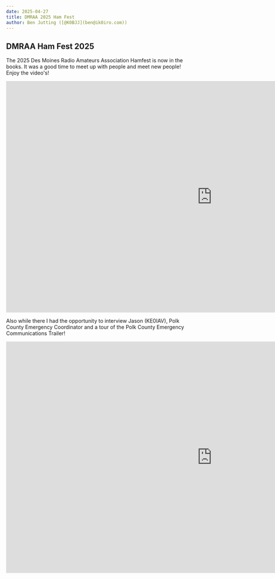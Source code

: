 ```yaml
---
date: 2025-04-27
title: DMRAA 2025 Ham Fest
author: Ben Jutting ([@K0BJJ](ben@ik0iro.com))
---
```


## DMRAA Ham Fest 2025

The 2025 Des Moines Radio Amateurs Association Hamfest is now in the books. It was a good time to meet up with people and meet new people! Enjoy the video's! 

<iframe width="1120" height="630" src="https://www.youtube.com/embed/xLtsv3pd9fI?si=iEMpob8BUrrFUVFH" title="YouTube video player" frameborder="0" allow="accelerometer; autoplay; clipboard-write; encrypted-media; gyroscope; picture-in-picture; web-share" referrerpolicy="strict-origin-when-cross-origin" allowfullscreen></iframe>



Also while there I had the opportunity to interview Jason (KE0IAV), Polk County Emergency Coordinator and a tour of the Polk County Emergency Communications Trailer!

<iframe width="1120" height="630" src="https://www.youtube.com/embed/-BIPhTYCe2I?si=cTE4BlPbTAg1w0ya" title="YouTube video player" frameborder="0" allow="accelerometer; autoplay; clipboard-write; encrypted-media; gyroscope; picture-in-picture; web-share" referrerpolicy="strict-origin-when-cross-origin" allowfullscreen></iframe>
